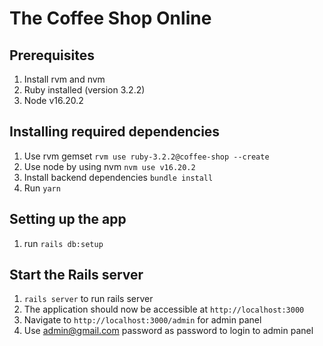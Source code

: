 # The Coffee Shop Online

## Prerequisites

1. Install rvm and nvm
2. Ruby installed (version 3.2.2)
3. Node v16.20.2

## Installing required dependencies

1. Use rvm gemset `rvm use ruby-3.2.2@coffee-shop --create`
2. Use node by using nvm `nvm use v16.20.2`
3. Install backend dependencies `bundle install`
4. Run `yarn`

## Setting up the app

1. run `rails db:setup`

## Start the Rails server

1. `rails server` to run rails server
2. The application should now be accessible at `http://localhost:3000`
3. Navigate to  `http://localhost:3000/admin` for admin panel
4. Use admin@gmail.com password as password to login to admin panel
